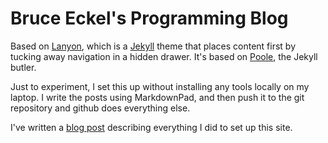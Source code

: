 # Bruce Eckel's Programming Blog

Based on [Lanyon](https://github.com/poole/lanyon), which is a [Jekyll](http://jekyllrb.com) theme that places content first by tucking away navigation in a hidden drawer. It's based on [Poole](http://getpoole.com), the Jekyll butler.

Just to experiment, I set this up without installing any tools locally on my laptop. I write the posts using MarkdownPad, and then push it to the git repository and github does everything else.

I've written a [blog post](http://bruceeckel.github.io/2014/11/19/using-github-pages/) describing everything I did to set up this site.

